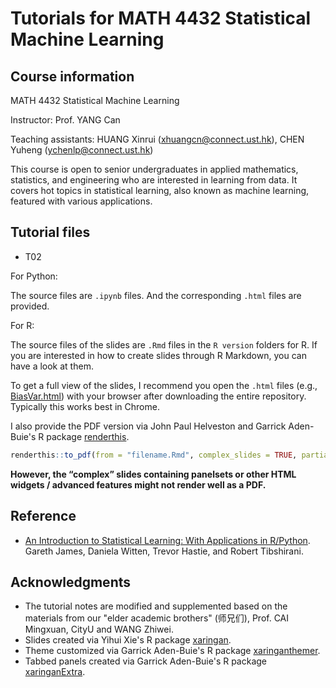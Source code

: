 # Tutorials for MATH 4432 Statistical Machine Learning

## Course information

MATH 4432 Statistical Machine Learning

Instructor: Prof. YANG Can

Teaching assistants: HUANG Xinrui (xhuangcn@connect.ust.hk), CHEN Yuheng (ychenlp@connect.ust.hk)

This course is open to senior undergraduates in applied mathematics, statistics, and engineering who are interested in learning from data. It covers hot topics in statistical learning, also known as machine learning, featured with various applications.

## Tutorial files

* T02

For Python:

The source files are `.ipynb` files. And the corresponding `.html` files are provided. 

For R:

The source files of the slides are `.Rmd` files in the `R version` folders for R. If you are interested in how to create slides through R Markdown, you can have a look at them.

To get a full view of the slides, I recommend you open the `.html` files (e.g., [BiasVar.html](https://github.com/YangLabHKUST/MATH-4432-Statistical-Machine-Learning/blob/main/T02_Bias%20Variance%20Tradeoff/T02_R%20version/BiasVar.html)) with your browser after downloading the entire repository. Typically this works best in Chrome.

I also provide the PDF version via John Paul Helveston and Garrick Aden-Buie's R package [renderthis](https://github.com/jhelvy/renderthis).

```r
renderthis::to_pdf(from = "filename.Rmd", complex_slides = TRUE, partial_slides = FALSE)
```

**However, the “complex” slides containing panelsets or other HTML widgets / advanced features might not render well as a PDF.**

## Reference

* [An Introduction to Statistical Learning: With Applications in R/Python](https://www.statlearning.com/). Gareth James, Daniela Witten, Trevor Hastie, and Robert Tibshirani.

## Acknowledgments

* The tutorial notes are modified and supplemented based on the materials from our "elder academic brothers" (师兄们), Prof. CAI Mingxuan, CityU and WANG Zhiwei.
* Slides created via Yihui Xie's R package [xaringan](https://github.com/yihui/xaringan).
* Theme customized via Garrick Aden-Buie's R package [xaringanthemer](https://github.com/gadenbuie/xaringanthemer).
* Tabbed panels created via Garrick Aden-Buie's R package [xaringanExtra](https://github.com/gadenbuie/xaringanExtra/).

